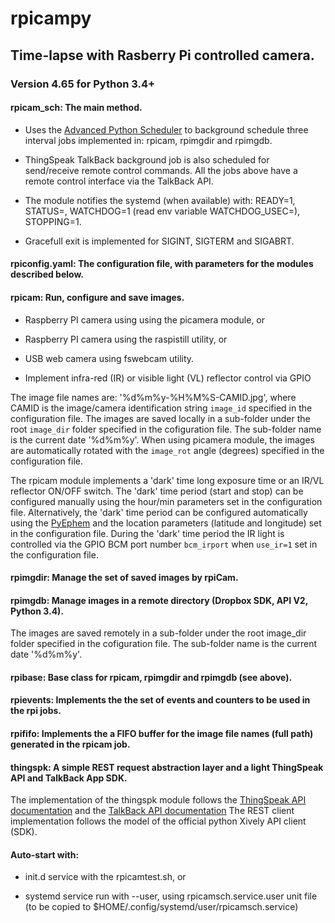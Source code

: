 # rpicampy
## Time-lapse with Rasberry Pi controlled camera.

### Version 4.65 for Python 3.4+

#### rpicam_sch:	The main method. 
- Uses the [Advanced Python Scheduler](http://apscheduler.readthedocs.org/en/latest/) to background schedule three interval jobs implemented in: rpicam, rpimgdir and rpimgdb. 

- ThingSpeak TalkBack background job is also scheduled for send/receive remote control commands. All the jobs above have a remote control interface via the TalkBack API.

- The module notifies the systemd (when available) with: READY=1, STATUS=, WATCHDOG=1 (read env variable WATCHDOG_USEC=), STOPPING=1.

- Gracefull exit is implemented for SIGINT, SIGTERM and SIGABRT.

#### rpiconfig.yaml:	The configuration file, with parameters for the modules described below.

#### rpicam:		Run, configure and save images.

- Raspberry PI camera using using the picamera module, or

- Raspberry PI camera using the raspistill utility, or 

- USB web camera using fswebcam utility. 

- Implement infra-red (IR) or visible light (VL) reflector control via GPIO

The image file names are:  '%d%m%y-%H%M%S-CAMID.jpg', where CAMID is the image/camera identification string `image_id` specified in the configuration file.
The images are saved locally in a sub-folder under the root `image_dir` folder specified in the cofiguration file. The sub-folder name is the current date '%d%m%y'.
When using picamera module, the images are automatically rotated with the `image_rot` angle (degrees) specified in the configuration file. 

The rpicam module implements a 'dark' time long exposure time or an IR/VL reflector ON/OFF switch. 
The 'dark' time period (start and stop) can be configured manually using the hour/min parameters set in the configuration file.
Alternatively, the 'dark' time period can be configured automatically using the [PyEphem](http://rhodesmill.org/pyephem/) 
and the location parameters (latitude and longitude) set in the configuration file.
During the 'dark' time period the IR light is controlled via the GPIO BCM port number `bcm_irport` when `use_ir=1` set in the configuration file.

#### rpimgdir:	Manage the set of saved images by rpiCam.  

#### rpimgdb:	Manage images in a remote directory (Dropbox SDK, API V2, Python 3.4).

The images are saved remotely in a sub-folder under the root image_dir folder specified in the cofiguration file. The sub-folder name is the current date '%d%m%y'.

#### rpibase:	Base class for rpicam, rpimgdir and rpimgdb (see above).

#### rpievents:	Implements the the set of events and counters to be used in the rpi jobs.

#### rpififo:	Implements the a FIFO buffer for the image file names (full path) generated in the rpicam job.

#### thingspk:	A simple REST request abstraction layer and a light ThingSpeak API and TalkBack App SDK. 

The implementation of the thingspk module follows the [ThingSpeak API documentation](https://www.mathworks.com/help/thingspeak/)
and the [TalkBack API documentation](https://www.mathworks.com/help/thingspeak/talkback-app.html)
The REST client implementation follows the model of the official python Xively API client (SDK).

#### Auto-start with:

- init.d service with the rpicamtest.sh, or

- systemd service run with --user, using rpicamsch.service.user unit file (to be copied to $HOME/.config/systemd/user/rpicamsch.service)

